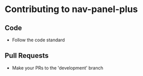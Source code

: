# Contributing to nav-panel-plus

## Code

* Follow the code standard

## Pull Requests

* Make your PRs to the 'development' branch
